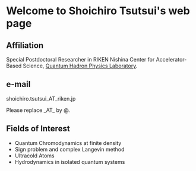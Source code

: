 
# Welcome to Shoichiro Tsutsui's web page

## Affiliation
Special Postdoctoral Researcher in RIKEN Nishina Center for Accelerator-Based Science, [Quantum Hadron Physics Laboratory](https://www.nishina.riken.jp/labo/hadron_e.html).

## e-mail
shoichiro.tsutsui\_AT\_riken.jp

Please replace \_AT\_ by @.

## Fields of Interest
- Quantum Chromodynamics at finite density
- Sign problem and complex Langevin method
- Ultracold Atoms
- Hydrodynamics in isolated quantum systems
